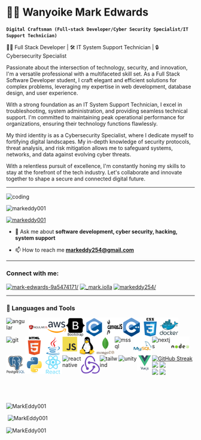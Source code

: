 <!-- **MarkEddy001/MarkEddy001** is a ✨ _special_ ✨ repository because its `README.md` (this file) appears on your GitHub profile. -->

# 🏄‍♂️ Wanyoike Mark Edwards

**`Digital Craftsman (Full-stack Developer/Cyber Security Specialist/IT Support Technician)`**

👨‍💻 Full Stack Developer | 🛠️ IT System Support Technician | 🔒 Cybersecurity Specialist

  Passionate about the intersection of technology, security, and innovation, I'm a versatile professional with a multifaceted skill set. As a Full Stack Software Developer student, I craft elegant and efficient solutions for complex problems, leveraging my expertise in web development, database design, and user experience.

 With a strong foundation as an IT System Support Technician, I excel in troubleshooting, system administration, and providing seamless technical support. I'm committed to maintaining peak operational performance for organizations, ensuring their technology functions flawlessly.

 My third identity is as a Cybersecurity Specialist, where I dedicate myself to fortifying digital landscapes. My in-depth knowledge of security protocols, threat analysis, and risk mitigation allows me to safeguard systems, networks, and data against evolving cyber threats.

 With a relentless pursuit of excellence, I'm constantly honing my skills to stay at the forefront of the tech industry. Let's collaborate and innovate together to shape a secure and connected digital future.

---

<img align="center" alt="coding" width="400" src="https://raw.githubusercontent.com/punitkmryh/punitkmryh/master/Developer.gif">
<p align="left"> <img src="https://komarev.com/ghpvc/?username=markeddy001&label=Profile%20views&color=0e75b6&style=flat" alt="markeddy001" /> </p>

<p align="left"> <a href="https://github.com/ryo-ma/github-profile-trophy"><img src="https://github-profile-trophy.vercel.app/?username=markeddy001" alt="markeddy001" /></a> </p>

- 💬 Ask me about **software development, cyber security, hacking, system support**

- 📫 How to reach me **markeddy254@gmail.com**

---

<h3 align="left">Connect with me:</h3>
<p align="left">
<a href="https://linkedin.com/in/mark-edwards-9a5474171/" target="blank"><img align="center" src="https://raw.githubusercontent.com/rahuldkjain/github-profile-readme-generator/master/src/images/icons/Social/linked-in-alt.svg" alt="mark-edwards-9a5474171/" height="30" width="40" /></a>
<a href="https://instagram.com/_mark.iolla" target="blank"><img align="center" src="https://raw.githubusercontent.com/rahuldkjain/github-profile-readme-generator/master/src/images/icons/Social/instagram.svg" alt="_mark.iolla" height="30" width="40" /></a>
<a href="https://www.leetcode.com/markeddy254/" target="blank"><img align="center" src="https://raw.githubusercontent.com/rahuldkjain/github-profile-readme-generator/master/src/images/icons/Social/leet-code.svg" alt="markeddy254/" height="30" width="40" /></a>
</p>

---

### 🧰 Languages and Tools

<img align="left" alt="angular" width="50" style="padding-right:10px;"
src="https://angular.io/assets/images/logos/angular/angular.svg"/>
<img align="left" alt="angularjs" width="50" height="50" src="https://raw.githubusercontent.com/devicons/devicon/master/icons/angularjs/angularjs-original-wordmark.svg"/>
<img align="left" alt="aws" width="50" height="50" src="https://raw.githubusercontent.com/devicons/devicon/master/icons/amazonwebservices/amazonwebservices-original-wordmark.svg"/>
<img align="left" alt="bootstrap" width="50" height="50" src="https://raw.githubusercontent.com/devicons/devicon/master/icons/bootstrap/bootstrap-plain-wordmark.svg"/>
<img align="left" alt="c" width="50" height="50" src="https://raw.githubusercontent.com/devicons/devicon/master/icons/c/c-original.svg"/>
<img align="left" alt="canvasjs" width="50" height="50" src="https://raw.githubusercontent.com/Hardik0307/Hardik0307/master/assets/canvasjs-charts.svg"/>
<img align="left" alt="cplusplus" width="50" height="50" src="https://raw.githubusercontent.com/devicons/devicon/master/icons/cplusplus/cplusplus-original.svg"/>
<img align="left" alt="css3" width="50" height="50" src="https://raw.githubusercontent.com/devicons/devicon/master/icons/css3/css3-original-wordmark.svg"/>
<img align="left" alt="docker" width="50" height="50" src="https://raw.githubusercontent.com/devicons/devicon/master/icons/docker/docker-original-wordmark.svg"/>
<img align="left" alt="git" width="50" height="50" src="https://www.vectorlogo.zone/logos/git-scm/git-scm-icon.svg"/>
<img align="left" alt="html5" width="50" height="50" src="https://raw.githubusercontent.com/devicons/devicon/master/icons/html5/html5-original-wordmark.svg"/>
<img align="left" alt="java" width="50" height="50" src="https://raw.githubusercontent.com/devicons/devicon/master/icons/java/java-original.svg"/>
<img align="left" alt="javascript" width="40" height="40" src="https://raw.githubusercontent.com/devicons/devicon/master/icons/javascript/javascript-original.svg"/>
<img align="left" alt="linux" width="50" height="50" src="https://raw.githubusercontent.com/devicons/devicon/master/icons/linux/linux-original.svg"/>
<img align="left" alt="mongodb" width="50" height="50" src="https://raw.githubusercontent.com/devicons/devicon/master/icons/mongodb/mongodb-original-wordmark.svg"/>
<img align="left" alt="mssql" width="50" height="50" src="https://www.svgrepo.com/show/303229/microsoft-sql-server-logo.svg"/>
<img align="left" alt="mysql" width="50" height="50" src="https://raw.githubusercontent.com/devicons/devicon/master/icons/mysql/mysql-original-wordmark.svg"/>
<img align="left" alt="nextjs" width="50" height="50" src="https://cdn.worldvectorlogo.com/logos/nextjs-2.svg"/>
<img align="left" alt="nodejs" width="50" height="50" src="https://raw.githubusercontent.com/devicons/devicon/master/icons/nodejs/nodejs-original-wordmark.svg"/>
<img align="left" alt="postgresql" width="50" height="50" src="https://raw.githubusercontent.com/devicons/devicon/master/icons/postgresql/postgresql-original-wordmark.svg"/>
<img align="left" alt="python" width="50" height="50" src="https://raw.githubusercontent.com/devicons/devicon/master/icons/python/python-original.svg"/>
<img align="left" alt="react" width="50" height="50" src="https://raw.githubusercontent.com/devicons/devicon/master/icons/react/react-original-wordmark.svg"/>
<img align="left" alt="reactnative" width="50" height="50" src="https://reactnative.dev/img/header_logo.svg"/>
<img align="left" alt="redux" width="50" height="50" src="https://raw.githubusercontent.com/devicons/devicon/master/icons/redux/redux-original.svg"/>
<img align="left" alt="tailwind" width="50" height="50" src="https://www.vectorlogo.zone/logos/tailwindcss/tailwindcss-icon.svg"/>
<img align="left" alt="unity" width="50" height="50" src="https://www.vectorlogo.zone/logos/unity3d/unity3d-icon.svg"/>
<img align="left" alt="vuejs" width="40" height="40" src="https://raw.githubusercontent.com/devicons/devicon/master/icons/vuejs/vuejs-original-wordmark.svg"/> </a> </p>


<br><br>
[![GitHub Streak](https://github-readme-streak-stats.herokuapp.com?user=MarkEddy001&theme=react&hide_border=true&border_radius=4&card_width=684)](https://git.io/streak-stats)
<br>
![](http://github-profile-summary-cards.vercel.app/api/cards/most-commit-language?username=MarkEddy001&theme=react )
![](http://github-profile-summary-cards.vercel.app/api/cards/repos-per-language?username=MarkEddy001&theme=react)
<br>
![](http://github-profile-summary-cards.vercel.app/api/cards/stats?username=MarkEddy001&theme=react)
![](http://github-profile-summary-cards.vercel.app/api/cards/productive-time?username=MarkEddy001&theme=react&utcOffset=8)
<br>

#

</br>

<p><img align="center" src="https://github-readme-stats.vercel.app/api/top-langs?username=fionag26&show_icons=true&locale=en&layout=compact" alt="MarkEddy001" /></p>

<p>&nbsp;<img align="center" src="https://github-readme-stats.vercel.app/api?username=MarkEddy001&show_icons=true&locale=en" alt="MarkEddy001" /></p>

<p><img align="center" src="https://github-readme-streak-stats.herokuapp.com/?user=MarkEddy001&" alt="MarkEddy001" /></p>
